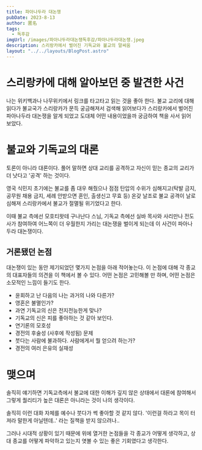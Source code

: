 ```yaml
---
title: 파아나두라 대논쟁
pubDate: 2023-8-13
author: 匿名
tags:
  - 독후감
imgUrl: /images/파아나두라대논쟁독후감/파아나두라대논쟁.jpeg
description: 스리랑카에서 벌어진 기독교와 불교의 말싸움
layout: "../../layouts/BlogPost.astro"
---
```


# 스리랑카에 대해 알아보던 중 발견한 사건
나는 위키백과나 나무위키에서 링크를 타고타고 읽는 것을 좋아 한다. 불교 교리에 대해 읽다가 불교국가 스리랑카가 문득 궁금해져서 검색해 읽어보다가 스리랑카에서 벌어진 파아나두라 대논쟁을 알게 되었고 도대체 어떤 내용이었을까 궁금하여 책을 사서 읽어 보았다. 

# 불교와 기독교의 대론
토론이 아니라 대론이다. 풀어 말하면 상대 교리를 공격하고 자신이 믿는 종교의 교리가 더 낫다고 '공격' 하는 것이다.  

영국 식민지 초기에는 불교를 좀 대우 해줬으나 점점 탄압의 수위가 심해지고(탁발 금지, 공무원 채용 금지, 세례 안받으면 혼인, 출생신고 무효 등) 온갖 날조로 불교 공격이 날로 심해져 스리랑카에서 불교가 절멸될 위기었다고 한다.   

이때 불교 측에선 모호티왓테 구나난다 스님, 기독교 측에선 실바 목사와 사리만나 전도사가 참여하여 어느쪽이 더 우월한지 가리는 대논쟁을 벌이게 되는데 이 사건이 파아나두라 대논쟁이다.

## 거론됐던 논점

대논쟁이 있는 동안 제기되었던 몇가지 논점을 아래 적어놓는다. 이 논점에 대해 각 종교의 대표자들의 의견을 이 책에서 볼 수 있다. 
어떤 논점은 고민해볼 만 하며, 어떤 논점은 소모적인 느낌이 들기도 한다.

- 윤회하고 난 다음의 나는 과거의 나와 다른가? 
- 영혼은 불멸인가?
- 과연 기독교의 신은 전지전능한게 맞나?
- 기독교의 신은 피를 좋아하는 것 같아 보인다.
- 연기론의 모호성
- 경전의 후술성 (사후에 작성됨) 문제
- 붓다는 사람에 불과하다. 사람에게서 뭘 얻으려 하는가?
- 경전의 여러 은유의 실재성 

# 맺으며

솔직히 얘기하면 기독교측에서 불교에 대한 이해가 깊지 않은 상태에서 대론에 참여해서 그렇게 퀄리티가 높은 대론은 아니라는 것이 나의 생각이다.

솔직히 이런 대화 자체를 예수나 붓다가 썩 좋아할 것 같지 않다. '이런걸 하라고 목이 터져라 말한게 아닐텐데..' 라는 질책을 받지 않으려나..

그러나 시대적 상황이 있기 때문에 위에 열거한 논점들을 각 종교가 어떻게 생각하고, 상대 종교를 어떻게 파악하고 있는지 엿볼 수 있는 좋은 기회였다고 생각한다. 
